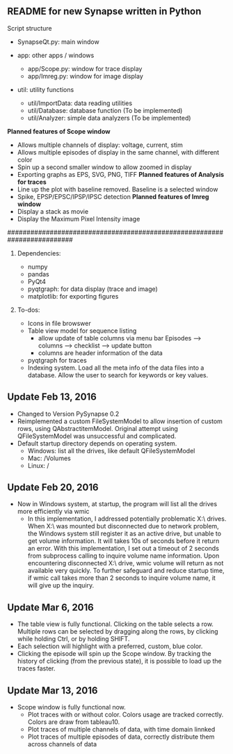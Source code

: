 ## README for new Synapse written in Python ##
Script structure

* SynapseQt.py: main window
* app: other apps / windows
  - app/Scope.py: window for trace display
  - app/Imreg.py: window for image display

* util: utility functions
  - util/ImportData: data reading utilities
  - util/Database: database function (To be implemented)
  - util/Analyzer: simple data analyzers (To be implemented)

**Planned features of Scope window**
* Allows multiple channels of display: voltage, current, stim
* Allows multiple episodes of display in the same channel, with different color
* Spin up a second smaller window to allow zoomed in display
* Exporting graphs as EPS, SVG, PNG, TIFF
**Planned features of Analysis for traces**
* Line up the plot with baseline removed. Baseline is a selected window
* Spike, EPSP/EPSC/IPSP/IPSC detection
**Planned features of Imreg window**
* Display a stack as movie
* Display the Maximum Pixel Intensity image

#########################################################################
1. Dependencies:
    - numpy
    - pandas
    - PyQt4
    - pyqtgraph: for data display (trace and image)
    - matplotlib: for exporting figures

2. To-dos:
    - Icons in file browswer
    - Table view model for sequence listing
      - allow update of table columns via menu bar Episodes --> columns --> checklist --> update button
      - columns are header information of the data
    - pyqtgraph for traces
    - Indexing system. Load all the meta info of the data files into a database. Allow the user to search for keywords or key values.


## Update Feb 13, 2016
* Changed to Version PySynapse 0.2
* Reimplemented a custom FileSystemModel to allow insertion of custom rows, using QAbstractitemModel. Original attempt using QFileSystemModel was unsuccessful and complicated.
* Default startup directory depends on operating system.
  * Windows: list all the drives, like default QFileSystemModel
  * Mac: /Volumes
  * Linux: /

## Update Feb 20, 2016
* Now in Windows system, at startup, the program will list all the drives more efficiently via wmic
  * In this implementation, I addressed potentially problematic X:\ drives. When X:\ was mounted but disconnected due to network problem, the Windows system still register it as an active drive, but unable to get volume information. It will takes 10s of seconds before it return an error. With this implementation, I set out a timeout of 2 seconds from subprocess calling to inquire volume name information. Upon encountering disconnected X:\ drive, wmic volume will return as not available very quickly. To further safeguard and reduce startup time, if wmic call takes more than 2 seconds to inquire volume name, it will give up the inquiry.

## Update Mar 6, 2016
* The table view is fully functional. Clicking on the table selects a row. Multiple rows can be selected by dragging along the rows, by clicking while holding Ctrl, or by holding SHIFT.
* Each selection will highlight with a preferred, custom, blue color.
* Clicking the episode will spin up the Scope window. By tracking the history of clicking (from the previous state), it is possible to load up the traces faster.

## Update Mar 13, 2016
* Scope window is fully functional now.
  - Plot traces with or without color. Colors usage are tracked correctly. Colors are draw from tableau10.
  - Plot traces of multiple channels of data, with time domain linnked
  - Plot traces of multiple episodes of data, correctly distribute them across channels of data
